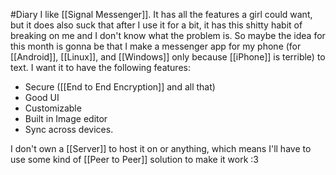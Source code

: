 #Diary
I like [[Signal Messenger]]. It has all the features a girl could want, but it does also suck that after I use it for a bit, it has this shitty habit of breaking on me and I don't know what the problem is.
So maybe the idea for this month is gonna be that I make a messenger app for my phone (for [[Android]], [[Linux]], and [[Windows]] only because [[iPhone]] is terrible) to text.
I want it to have the following features:
- Secure ([[End to End Encryption]] and all that)
- Good UI
- Customizable
- Built in Image editor
- Sync across devices.

I don't own a [[Server]] to host it on or anything, which means I'll have to use some kind of [[Peer to Peer]] solution to make it work :3
